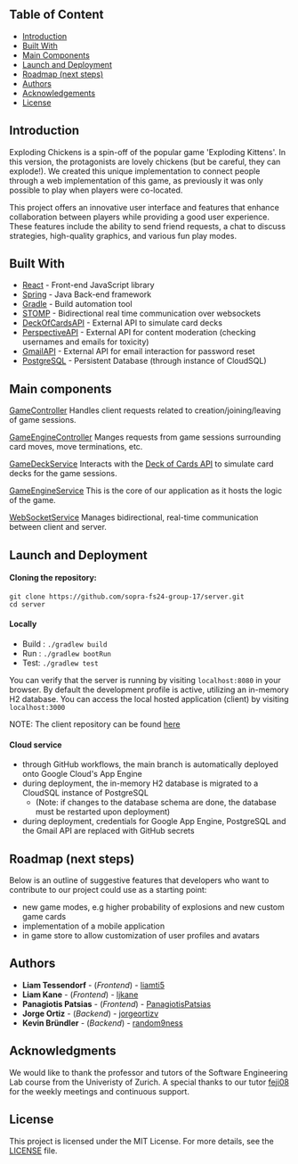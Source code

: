 
## Table of Content
- [Introduction](#introduction) 
- [Built With](#built-with)
- [Main Components](#main-components)
- [Launch and Deployment](#launch-and-deployment)
- [Roadmap (next steps)](#roadmap-next-steps)
- [Authors](#authors)
- [Acknowledgements](#acknowledgments)
- [License](#license)

## Introduction

Exploding Chickens is a spin-off of the popular game 'Exploding Kittens'. In this version, the protagonists are lovely chickens (but be careful, they can explode!). We created this unique implementation to connect people through a web implementation of this game, as previously it was only possible to play when players were co-located.

This project offers an innovative user interface and features that enhance collaboration between players while providing a good user experience. These features include the ability to send friend requests, a chat to discuss strategies, high-quality graphics, and various fun play modes.

## Built With
* [React](https://react.dev/) - Front-end JavaScript library
* [Spring](https://spring.io/projects/spring-framework) - Java Back-end framework
* [Gradle](https://gradle.org/) - Build automation tool
* [STOMP](https://stomp-js.github.io/stomp-websocket/) - Bidirectional real time communication over websockets
* [DeckOfCardsAPI](https://www.deckofcardsapi.com/) - External API to simulate card decks
* [PerspectiveAPI](https://www.perspectiveapi.com/) - External API for content moderation (checking usernames and emails for toxicity)
* [GmailAPI](https://developers.google.com/gmail/api/reference/rest) - External API for email interaction for password reset
* [PostgreSQL](https://www.postgresql.org/) - Persistent Database (through instance of CloudSQL)

## Main components
[GameController](https://github.com/sopra-fs24-group-17/server/blob/develop/src/main/java/ch/uzh/ifi/hase/soprafs24/controller/GameController.java)
Handles client requests related to creation/joining/leaving of game sessions. 

[GameEngineController](https://github.com/sopra-fs24-group-17/server/blob/develop/src/main/java/ch/uzh/ifi/hase/soprafs24/controller/GameEngineController.java)
Manges requests from game sessions surrounding card moves, move terminations, etc.  

[GameDeckService](https://github.com/sopra-fs24-group-17/server/blob/develop/src/main/java/ch/uzh/ifi/hase/soprafs24/service/GameDeckService.java)
Interacts with the [Deck of Cards API](https://www.deckofcardsapi.com/) to simulate card decks for the game sessions.

[GameEngineService](https://github.com/sopra-fs24-group-17/server/blob/develop/src/main/java/ch/uzh/ifi/hase/soprafs24/service/GameEngineService.java) 
This is the core of our application as it hosts the logic of the game.

[WebSocketService](https://github.com/sopra-fs24-group-17/server/blob/develop/src/main/java/ch/uzh/ifi/hase/soprafs24/service/WebSocketService.java)
Manages bidirectional, real-time communication between client and server.


## Launch and Deployment
#### Cloning the repository:
`git clone https://github.com/sopra-fs24-group-17/server.git`\
`cd server`

#### Locally
- Build : `./gradlew build`
- Run : `./gradlew bootRun`
- Test: `./gradlew test`

You can verify that the server is running by visiting `localhost:8080` in your browser. By default the development profile is active, utilizing an in-memory H2 database.
You can access the local hosted application (client) by visiting `localhost:3000`

NOTE: The client repository can be found [here](https://github.com/sopra-fs24-group-17/client)

#### Cloud service
- through GitHub workflows, the main branch is automatically deployed onto Google Cloud's App Engine
- during deployment, the in-memory H2 database is migrated to a CloudSQL instance of PostgreSQL
  - (Note: if changes to the database schema are done, the database must be restarted upon deployment)
- during deployment, credentials for Google App Engine, PostgreSQL and the Gmail API are replaced with GitHub secrets


## Roadmap (next steps)
Below is an outline of suggestive features that developers who want to contribute to our project could use as a starting point:
- new game modes, e.g higher probability of explosions and new custom game cards
- implementation of a mobile application
- in game store to allow customization of user profiles and avatars

## Authors
* **Liam Tessendorf** - (*Frontend*) - [liamti5](https://github.com/liamti5)
* **Liam Kane** - (*Frontend*) - [ljkane](https://github.com/ljkane)
* **Panagiotis Patsias** - (*Frontend*) - [PanagiotisPatsias](https://github.com/PanagiotisPatsias)
* **Jorge Ortiz** - (*Backend*) - [jorgeortizv](https://github.com/jorgeortizv)
* **Kevin Bründler** - (*Backend*) - [random9ness](https://github.com/random9ness)

## Acknowledgments
We would like to thank the professor and tutors of the Software Engineering Lab course from the Univeristy of Zurich.
A special thanks to our tutor [feji08](https://github.com/feji08) for the weekly meetings and continuous support.

## License
This project is licensed under the MIT License. For more details, see the [LICENSE](https://github.com/sopra-fs24-group-17/server/blob/main/LICENSE.txt) file.